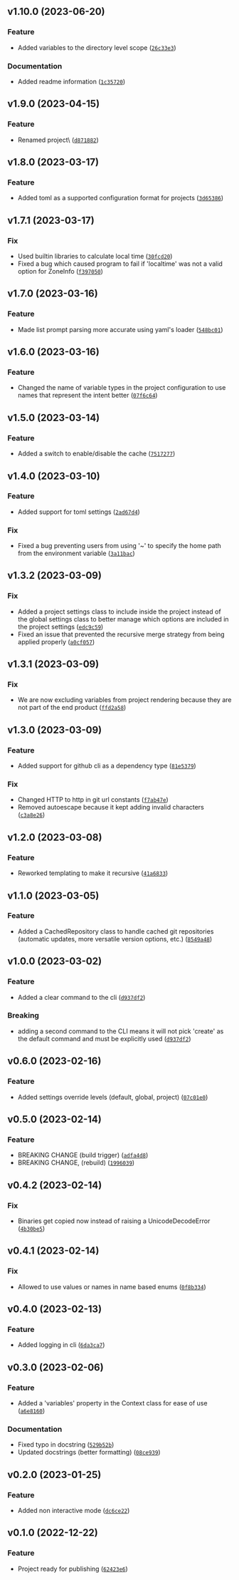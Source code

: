 <!--next-version-placeholder-->

## v1.10.0 (2023-06-20)
### Feature
* Added variables to the directory level scope ([`26c33e3`](https://github.com/alexisbeaulieu97/Mixy/commit/26c33e3949c77c3f8265a473d28fa319fd83488f))

### Documentation
* Added readme information ([`1c35720`](https://github.com/alexisbeaulieu97/Mixy/commit/1c35720f8afdb8d2e3026adf54a4281b7ad48be2))

## v1.9.0 (2023-04-15)
### Feature
* Renamed project\ ([`d871882`](https://github.com/alexisbeaulieu97/Mixy/commit/d871882afdd31f2c3dc8e0ac8027ac612cd92745))

## v1.8.0 (2023-03-17)
### Feature
* Added toml as a supported configuration format for projects ([`3d65386`](https://github.com/alexisbeaulieu97/Mixy/commit/3d6538658f9318b41d3c72c5ef25b17c00c22b52))

## v1.7.1 (2023-03-17)
### Fix
* Used builtin libraries to calculate local time ([`30fcd20`](https://github.com/alexisbeaulieu97/Mixy/commit/30fcd20aa3deb0f45ac09f7c14e00761f8ac7a71))
* Fixed a bug which caused program to fail if 'localtime' was not a valid option for ZoneInfo ([`f397050`](https://github.com/alexisbeaulieu97/Mixy/commit/f3970506ac21123df6fd4881b170187b85a35512))

## v1.7.0 (2023-03-16)
### Feature
* Made list prompt parsing more accurate using yaml's loader ([`548bc01`](https://github.com/alexisbeaulieu97/Mixy/commit/548bc017751ceeee6c1eb686eebcca35f330109a))

## v1.6.0 (2023-03-16)
### Feature
* Changed the name of variable types in the project configuration to use names that represent the intent better ([`07f6c64`](https://github.com/alexisbeaulieu97/Mixy/commit/07f6c648435b0b34a4f25d08c31ffdb0739470cc))

## v1.5.0 (2023-03-14)
### Feature
* Added a switch to enable/disable the cache ([`7517277`](https://github.com/alexisbeaulieu97/Mixy/commit/751727775ac2c5ee4e202315762b3f7f1b31ec43))

## v1.4.0 (2023-03-10)
### Feature
* Added support for toml settings ([`2ad67d4`](https://github.com/alexisbeaulieu97/Mixy/commit/2ad67d497aefa501465e0518a23134157b3987e5))

### Fix
* Fixed a bug preventing users from using '~' to specify the home path from the environment variable ([`3a11bac`](https://github.com/alexisbeaulieu97/Mixy/commit/3a11baced69c46dcc15955badc614a8bd47543d5))

## v1.3.2 (2023-03-09)
### Fix
* Added a project settings class to include inside the project instead of the global settings class to better manage which options are included in the project settings ([`edc9c59`](https://github.com/alexisbeaulieu97/Mixy/commit/edc9c5967ceb03c403b8d1ca9ac5073c783632d7))
* Fixed an issue that prevented the recursive merge strategy from being applied properly ([`a0cf057`](https://github.com/alexisbeaulieu97/Mixy/commit/a0cf0573f4b83759eb252dee2c5aeb62cc1cc7d0))

## v1.3.1 (2023-03-09)
### Fix
* We are now excluding variables from project rendering because they are not part of the end product ([`ffd2a58`](https://github.com/alexisbeaulieu97/Mixy/commit/ffd2a58365a41c923a8ddc919b077bea568c6cdc))

## v1.3.0 (2023-03-09)
### Feature
* Added support for github cli as a dependency type ([`81e5379`](https://github.com/alexisbeaulieu97/Mixy/commit/81e5379de9cc94cbfe480b6571f13a561eb7551a))

### Fix
* Changed HTTP to http in git url constants ([`f7ab47e`](https://github.com/alexisbeaulieu97/Mixy/commit/f7ab47ef081d323ba6b41cbeb634ccf96ea317e2))
* Removed autoescape because it kept adding invalid characters ([`c3a8e26`](https://github.com/alexisbeaulieu97/Mixy/commit/c3a8e26f2380790f72eb4f7519739a17de5cde49))

## v1.2.0 (2023-03-08)
### Feature
* Reworked templating to make it recursive ([`41a6833`](https://github.com/alexisbeaulieu97/Mixy/commit/41a683308ac4a561a07f158254afeb9f29cc4b04))

## v1.1.0 (2023-03-05)
### Feature
* Added a CachedRepository class to handle cached git repositories (automatic updates, more versatile version options, etc.) ([`8549a48`](https://github.com/alexisbeaulieu97/Mixy/commit/8549a483b61b8daa0d0cc93c229064cee3d6c8b2))

## v1.0.0 (2023-03-02)
### Feature
* Added a clear command to the cli ([`d937df2`](https://github.com/alexisbeaulieu97/Mixy/commit/d937df28bf6c0fc48d5ee75d2981aa6e108df9a2))

### Breaking
* adding a second command to the CLI means it will not pick 'create' as the default command and must be explicitly used  ([`d937df2`](https://github.com/alexisbeaulieu97/Mixy/commit/d937df28bf6c0fc48d5ee75d2981aa6e108df9a2))

## v0.6.0 (2023-02-16)
### Feature
* Added settings override levels (default, global, project) ([`07c01e0`](https://github.com/alexisbeaulieu97/Mixy/commit/07c01e0a259139486348d5254aeb688b3f43b74a))

## v0.5.0 (2023-02-14)
### Feature
* BREAKING CHANGE (build trigger) ([`adfa4d8`](https://github.com/alexisbeaulieu97/Mixy/commit/adfa4d88dffa61e9529890cbebfdf0030429c588))
* BREAKING CHANGE, (rebuild) ([`1996039`](https://github.com/alexisbeaulieu97/Mixy/commit/1996039211846ddd1720c30ffab68a1354b8764b))

## v0.4.2 (2023-02-14)
### Fix
* Binaries get copied now instead of raising a UnicodeDecodeError ([`4b30be5`](https://github.com/alexisbeaulieu97/Mixy/commit/4b30be5da76e856208b31baad1aeb2b538802f0b))

## v0.4.1 (2023-02-14)
### Fix
* Allowed to use values or names in name based enums ([`0f8b334`](https://github.com/alexisbeaulieu97/Mixy/commit/0f8b3348246e25532828241add1944c24a5145c0))

## v0.4.0 (2023-02-13)
### Feature
* Added logging in cli ([`6da3ca7`](https://github.com/alexisbeaulieu97/Mixy/commit/6da3ca733bfa62b5771bc4e19de9d71c10b2cb8e))

## v0.3.0 (2023-02-06)
### Feature
* Added a 'variables' property in the Context class for ease of use ([`a6e8160`](https://github.com/alexisbeaulieu97/Mixy/commit/a6e81600da49fe1c347ad2c3123ac16e5bc0e060))

### Documentation
* Fixed typo in docstring ([`529b52b`](https://github.com/alexisbeaulieu97/Mixy/commit/529b52b539a476f7fcff9fa90c53c8d17da9b97a))
* Updated docstrings (better formatting) ([`08ce939`](https://github.com/alexisbeaulieu97/Mixy/commit/08ce939b73c2982b12016b55a2bd4915024d6e46))

## v0.2.0 (2023-01-25)
### Feature
* Added non interactive mode ([`dc6ce22`](https://github.com/alexisbeaulieu97/Mixy/commit/dc6ce225c5315c13bf7ddd66ea7ab31aee6d8b5e))

## v0.1.0 (2022-12-22)
### Feature
* Project ready for publishing ([`62423e6`](https://github.com/alexisbeaulieu97/Mixy/commit/62423e6bb2547417b3d44827c75fd3a7c183d2b2))
